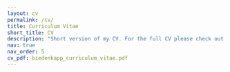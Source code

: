 ```yaml
---
layout: cv
permalink: /cv/
title: Curriculum Vitae
short_title: CV
description: "Short version of my CV. For the full CV please check out the PDF linked on the right.<BR><b>Note: This part of my webpage is only infrequently updated. Last updated: 10.03.2023</b>"
nav: true
nav_order: 5
cv_pdf: biedenkapp_curriculum_vitae.pdf
---
```

